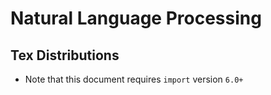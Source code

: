 # Natural Language Processing

## Tex Distributions

- Note that this document requires `import` version `6.0+`
